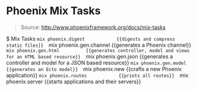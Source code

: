 # Phoenix Mix Tasks

> Source: http://www.phoenixframework.org/docs/mix-tasks

$ Mix Tasks
    `mix phoenix.digest            {{digests and compress static files}} 
    `mix phoenix.gen.channel       {{generates a Phoenix channel}} 
    `mix phoenix.gen.html          {{generates controller, model and views for an HTML based resource}} 
    `mix phoenix.gen.json          {{generates a controller and model for a JSON based resource}} 
    `mix phoenix.gen.model         {{generates an Ecto model}} 
    `mix phoenix.new               {{crafts a new Phoenix application}} 
    `mix phoenix.routes            {{prints all routes}} 
    `mix phoenix.server            {{starts applications and their servers}} 

